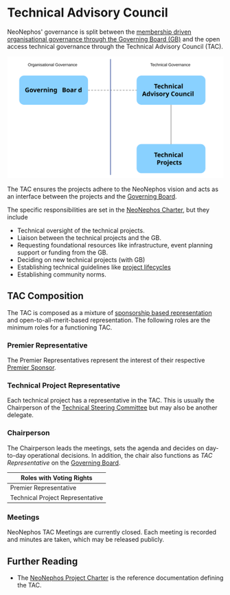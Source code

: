 # Technical Advisory Council

NeoNephos' governance is split between the [membership driven organisational governance through the Governing Board (GB)](../governing_board/governing_board_introduction.md)
and the open access technical governance through the Technical Advisory Council (TAC).

<img src="../assets/governance_at_a_glance.svg" alt="Governance Schematic" width="700" />

The TAC ensures the projects adhere to the NeoNephos vision and acts as an interface between the projects and the [Governing Board](../governing_board/governing_board_introduction.md).

The specific responsibilities are set in the [NeoNephos Charter](https://cdn.platform.linuxfoundation.org/agreements/neonephos-foundation.pdf?__hstc=81619592.b399ecdf5f859a9f55ff3dc8bf8218d5.1748238689615.1750404125102.1750409856266.57&__hssc=81619592.1.1750409856266&__hsfp=2785804087), but they include

- Technical oversight of the technical projects.
- Liaison between the technical projects and the GB.
- Requesting foundational resources like infrastructure, event planning support or funding from the GB.
- Deciding on new technical projects (with GB)
- Establishing technical guidelines like [project lifecycles](placeholder)
- Establishing community norms.

## TAC Composition

The TAC is composed as a mixture of [sponsorship based representation](../misc/membership_introduction.md) and open-to-all-merit-based representation. The following roles are the minimum roles for a functioning TAC.

### Premier Representative

The Premier Representatives represent the interest of their respective [Premier Sponsor](../misc/membership_introduction.md). 

### Technical Project Representative

Each technical project has a representative in the TAC. This is usually the Chairperson of the [Technical Steering Committee](../technical_steering_committee/technical_steering_committee_introduction.md) but may also be another delegate.

### Chairperson

The Chairperson leads the meetings, sets the agenda and decides on day-to-day operational decisions. In addition, the chair also functions as *TAC Representative* on the [Governing Board](../governing_board/governing_board_introduction.md).
 
| Roles with Voting Rights |
|--|
| Premier Representative |
| Technical Project Representative |

### Meetings

NeoNephos TAC Meetings are currently closed. Each meeting is recorded and minutes are taken, which may be released publicly.

## Further Reading

* The [NeoNephos Project Charter](https://cdn.platform.linuxfoundation.org/agreements/neonephos-foundation.pdf?__hstc=81619592.b399ecdf5f859a9f55ff3dc8bf8218d5.1748238689615.1750404125102.1750409856266.57&__hssc=81619592.1.1750409856266&__hsfp=2785804087) is the reference documentation defining the TAC.
